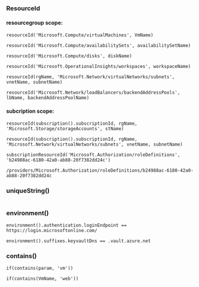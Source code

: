 ### ResourceId

#### resourcegroup scope:
```bicep
resourceId('Microsoft.Compute/virtualMachines', VmName)

resourceId('Microsoft.Compute/availabilitySets', availabilitySetName)

resourceId('Microsoft.Compute/disks', diskName)

resourceId('Microsoft.OperationalInsights/workspaces', workspaceName)

resourceId(rgName, 'Microsoft.Network/virtualNetworks/subnets', vnetName, subnetName)

resourceId('Microsoft.Network/loadBalancers/backendAddressPools', lbName, backendAddressPoolName)
```

#### subcription scope:
```bicep
resourceId(subscription().subscriptionId, rgName, 'Microsoft.Storage/storageAccounts', stName)

resourceId(subscription().subscriptionId, rgName, 'Microsoft.Network/virtualNetworks/subnets', vnetName, subnetName)

subscriptionResourceId('Microsoft.Authorization/roleDefinitions', 'b24988ac-6180-42a0-ab88-20f7382dd24c')

/providers/Microsoft.Authorization/roleDefinitions/b24988ac-6180-42a0-ab88-20f7382dd24c
```
### uniqueString()
```bicep
```

### environment()
```bicep
environment().authentication.loginEndpoint == https://login.microsoftonline.com/

environment().suffixes.keyvaultDns == .vault.azure.net
```
### contains()
```bicep
if(contains(param, 'vm'))

if(contains(VmName, 'web'))
```
